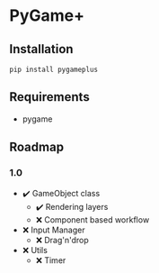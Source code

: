 # PyGame+

## Installation
```
pip install pygameplus
```

## Requirements
- pygame

## Roadmap
### 1.0
- ✔️ GameObject class
    - ✔️ Rendering layers
    - ❌ Component based workflow
- ❌ Input Manager
    - ❌ Drag'n'drop
- ❌ Utils
    - ❌ Timer